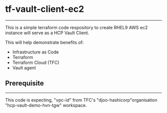 # tf-vault-client-ec2

---

This is a simple terraform code respository to create RHEL9 AWS ec2 instance will serve as a HCP Vault Client.

This will help demonstrate benefits of:

- Infrastructure as Code
- Terraform
- Terraform Cloud (TFC)
- Vault agent

## Prerequisite

---

This code is expecting, "vpc-id" from TFC's "djoo-hashicorp"organisation "hcp-vault-demo-hvn-tgw" workspace.
